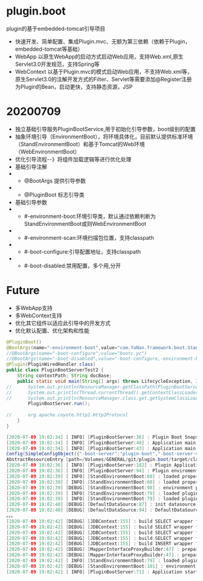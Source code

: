 # plugin.boot
 plugin的基于embedded-tomcat引导项目
* 快速开发、简单配置、集成Plugin.mvc、无额为第三依赖（依赖于Plugin，embedded-tomcat等基础）
* WebApp 以原生WebApp的启动方式启动Web应用，支持Web.xml,原生Servlet3.0开发规范，支持Spring等
* WebContext 以基于Plugin.mvc的模式启动Web应用，不支持Web.xml等，原生Servlet3.0的注解开发方式的Filter、Servlet等需要添加@Register注册为Plugin的Bean，启动更快，支持静态资源，JSP
# 20200709
* 独立基础引导服务PluginBootService,用于初始化引导参数，boot级别的配置
* 抽象环境引导（EnvironmentBoot），将环境具体化，目前默认提供标准环境（StandEnvironmentBoot）和基于Tomcat的Web环境（WebEnvironmentBoot）
* 优化引导流程--》将组件加载逻辑等进行优化处理
* 基础引导注解 
* * @BootArgs 提供引导参数
* * @PluginBoot 标志引导类
* 基础引导参数
* * #-environment-boot:环境引导类，默认通过依赖判断为StandEnvironmentBoot或则WebEnvironmentBoot
* * #-environment-scan:环境扫描包位置，支持classpath
* * #-boot-configure:引导配置地址，支持classpath
* * #-boot-disabled:禁用配置，多个用,分开

# Future
* 多WebApp支持
* 多WebContext支持
* 优化其它组件以适应此引导中的开发方式
* 优化默认配置、优化架构和性能
```java
@PluginBoot()
@BootArgs(name="-environment-boot",value="com.YaNan.framework.boot.StandEnvironmentBoot")
//@BootArgs(name="-boot-configure",value="bootc.yc")
//@BootArgs(name="-boot-disabled",value="-boot-configure,-environment-boot")
@Plugin(PluginWiredHandler.class)
public class PluginBootServerTest2 {
	String contextPath; String docBase;
	public static void main(String[] args) throws LifecycleException, IOException {
//		System.out.println(ResourceManager.getClassPath(PluginBootServerTest.class)[0]);
//		System.out.println(Thread.currentThread().getContextClassLoader().getResource(""));
//		System.out.println(ResourceManager.class.get.getSystemClassLoader().getResource("."));
		PluginBootServer.run();
		
//		org.apache.coyote.http2.Http2Protocol
	}
}
```
```java
[2020-07-09 19:02:34] [ INFO] [PluginBootServer:36] : Plugin Boot Snapshot Version!
[2020-07-09 19:02:34] [ INFO] [PluginBootServer:40] : Application main class path : /Volumes/GENERAL/git/plugin.boot/target/classes/
[2020-07-09 19:02:34] [ INFO] [PluginBootServer:43] : Application main class : class plugin.boot.PluginBootServerTest2
Config(SimpleConfigObject({"-boot-server":"plugin-boot","-boot-server-version":"0.0.1-snapshot"}))
AbstractResourceEntry [path=/Volumes/GENERAL/git/plugin.boot/target/classes/boot.yc, name=boot.yc, origin=/Volumes/GENERAL/git/plugin.boot/target/classes/boot.yc, type=FILE, file=/Volumes/GENERAL/git/plugin.boot/target/classes/boot.yc, jarEntry=null]
[2020-07-09 19:02:36] [ INFO] [PluginBootServer:182] : Plugin Application Context Path [/Volumes/GENERAL/git/plugin.boot/target/classes/]
[2020-07-09 19:02:36] [ INFO] [PluginBootServer:94] : Plugin enviroment boot:com.YaNan.framework.boot.StandEnvironmentBoot
[2020-07-09 19:02:39] [ INFO] [StandEnvironmentBoot:60] : loaded properties from /Volumes/GENERAL/git/plugin.boot/target/classes/jdb.properties
[2020-07-09 19:02:39] [ INFO] [StandEnvironmentBoot:60] : loaded properties from /Volumes/GENERAL/git/plugin.boot/target/classes/log4j.properties
[2020-07-09 19:02:39] [DEBUG] [StandEnvironmentBoot:98] : environment properties loaded at [2652 ms]
[2020-07-09 19:02:39] [ INFO] [StandEnvironmentBoot:79] : loaded plugin from /Volumes/GENERAL/git/plugin.boot/target/classes/plugin.yc
[2020-07-09 19:02:39] [ INFO] [StandEnvironmentBoot:79] : loaded plugin from /Volumes/GENERAL/git/plugin.boot/target/classes/boot.jdb.yc
[2020-07-09 19:02:40] [DEBUG] [DefaultDataSource:87] : init datasource [testJdb]
[2020-07-09 19:02:40] [DEBUG] [DefaultDataSource:94] : DefaultDataSource 
。。。
[2020-07-09 19:02:42] [DEBUG] [JDBContext:155] : build SELECT wrapper fragment , wrapper id : "testSql.query" ,ref : false
[2020-07-09 19:02:42] [DEBUG] [JDBContext:155] : build SELECT wrapper fragment , wrapper id : "testSql.query5" ,ref : false
[2020-07-09 19:02:42] [DEBUG] [JDBContext:155] : build SELECT wrapper fragment , wrapper id : "testSql.query1" ,ref : false
[2020-07-09 19:02:42] [DEBUG] [JDBContext:155] : build SELECT wrapper fragment , wrapper id : "testSql.queryCount" ,ref : false
[2020-07-09 19:02:42] [DEBUG] [JDBContext:155] : build INSERT wrapper fragment , wrapper id : "com.YaNan.billing.service.user.UserService.insertUser" ,ref : false
[2020-07-09 19:02:42] [DEBUG] [MapperInterfaceProxyBuilder:47] : prepared interface class com.YaNan.billing.service.billing.BillingService
[2020-07-09 19:02:42] [DEBUG] [MapperInterfaceProxyBuilder:47] : prepared interface class com.YaNan.billing.service.user.UserService
[2020-07-09 19:02:42] [ INFO] [StandEnvironmentBoot:79] : loaded plugin from /Volumes/GENERAL/git/plugin.boot/target/classes/boot.mvc.yc
[2020-07-09 19:02:42] [DEBUG] [StandEnvironmentBoot:101] : environment model loaded at [2772 ms]
[2020-07-09 19:02:42] [ INFO] [PluginBootServer:71] : Application started at 7649[ms]

```
